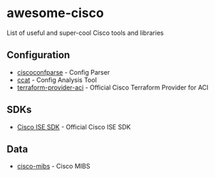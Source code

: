 # awesome-cisco
List of useful and super-cool Cisco tools and libraries


## Configuration

* [ciscoconfparse](https://github.com/mpenning/ciscoconfparse) - Config Parser
* [ccat](https://github.com/frostbits-security/ccat) - Config Analysis Tool
* [terraform-provider-aci](https://github.com/CiscoDevNet/terraform-provider-aci) - Official Cisco Terraform Provider for ACI


## SDKs
* [Cisco ISE SDK](https://github.com/CiscoISE/ciscoisesdk) - Official Cisco ISE SDK


## Data
* [cisco-mibs](https://github.com/cisco/cisco-mibs) - Cisco MIBS
